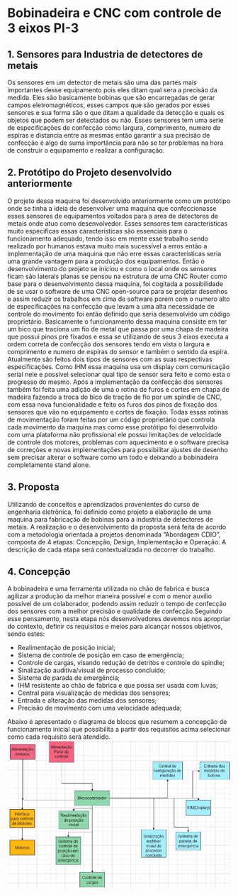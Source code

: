 # Bobinadeira e CNC com controle de 3 eixos PI-3

## 1. Sensores para Industria de detectores de metais

Os sensores em um detector de metais são uma das partes mais importantes desse equipamento pois eles ditam qual sera a precisão da medida. Eles são basicamente bobinas que são encarregadas de gerar campos eletromagnéticos, esses campos que são gerados por esses sensores e sua forma são o que ditam a qualidade da detecção e quais os objetos que podem ser detectados ou não. Esses sensores tem uma serie de especificações de confecção como largura, comprimento, numero de espiras e distancia entre as mesmas então garantir a sua precisão de confecção é algo de suma importância para não se ter problemas na hora de construir o equipamento e realizar a configuração.

## 2. Protótipo do Projeto desenvolvido anteriormente

O projeto dessa maquina foi desenvolvido anteriormente como um protótipo onde se tinha a ideia de desenvolver uma maquina que confeccionasse esses sensores de equipamentos voltados para a area de detectores de metais onde atuo como desenvolvedor. Esses sensores tem características muito especificas essas características são essenciais para o funcionamento adequado, tendo isso em mente esse trabalho sendo realizado por humanos estava muito mais sucessível a erros então a implementação de uma maquina que não erre essas características seria uma grande vantagem para a produção dos equipamentos. Então o desenvolvimento do projeto se iniciou e como o local onde os sensores ficam são laterais planas se pensou na estrutura de uma CNC Router como base para o desenvolvimento dessa maquina, foi cogitada a possibilidade de se usar o software de uma CNC open-source para se projetar desenhos e assim reduzir os trabalhos em cima de software porem com o numero alto de especificações na confecção que levam a uma alta necessidade de controle do movimento foi então definido que seria desenvolvido um código proprietário. Basicamente o funcionamento dessa maquina consiste em ter um bico que traciona um fio de metal que passa por uma chapa de madeira que possui pinos pré fixados e essa se utilizando de seus 3 eixos executa a ordem correta de confecção dos sensores tendo em vista o largura e comprimento e numero de espiras do sensor e também o sentido da espira. Atualmente são feitos dois tipos de sensores com as suas respectivas especificações. Como IHM essa maquina usa um display com comunicação serial nele e possível selecionar qual tipo de sensor sera feito e como esta o progresso do mesmo. Após a implementação da confecção dos sensores também foi feita uma adição de uma o rotina de furos e cortes em chapa de madeira fazendo a troca do bico de tração de fio por um spindle de CNC, com essa nova funcionalidade e feito os furos dos pinos de fixação dos sensores que vão no equipamento e cortes de fixação. Todas essas rotinas de movimentação foram feitas por um código proprietário que controla cada movimento da maquina mas como esse protótipo foi desenvolvido com uma plataforma não profissional ele possui limitações de velocidade de controle dos motores, problemas com aquecimento e o software precisa de correções e novas implementações para possibilitar ajustes de desenho sem precisar alterar o software como um todo e deixando a bobinadeira completamente stand alone. 

## 3. Proposta  
Utilizando de conceitos e aprendizados provenientes do curso de engenharia eletrônica, foi definido como projeto a elaboração de uma maquina para fabricação de bobinas para a industria de detectores de metais. A realização e o desenvolvimento da proposta será feita de acordo com a metodologia orientada à projetos denominada “Abordagem CDIO”, composta de 4 etapas: Concepção, Design, Implementação e Operação. A descrição de cada etapa será contextualizada no decorrer do trabalho.

## 4. Concepção

A bobinadeira e uma ferramenta utilizada no chão de fabrica e busca agilizar a produção da melhor maneira possível e com o menor auxilio possível de um colaborador, podendo assim reduzir o tempo de confecção dos sensores com a melhor precisão e qualidade de confecção.Seguindo esse pensamento, nesta etapa nós desenvolvedores devemos nos apropriar do contexto, definir os requisitos e meios para alcançar nossos objetivos, sendo estes:

* Realimentação de posição inicial;
* Sistema de controle de posição em caso de emergência;
* Controle de cargas, visando redução de detritos e controle do spindle;
* Sinalização auditiva/visual de processo concluído;
* Sistema de parada de emergência;
* IHM resistente ao chão de fabrica e que possa ser usada com luvas;
* Central para visualização de medidas dos sensores;
* Entrada e alteração das medidas dos sensores;
* Precisão de movimento com uma velocidade adequada;

Abaixo é apresentado o diagrama de blocos que resumem a concepção de funcionamento inicial que possibilita a partir dos requisitos acima selecionar como cada requisito sera atendido.
![Diagrama de blocos PI3](https://raw.githubusercontent.com/henrique-bento/Bobinadeira-CNC-PI-3/main/img_PI3/diagrama%20de%20blocos%20PI3.jpg)

